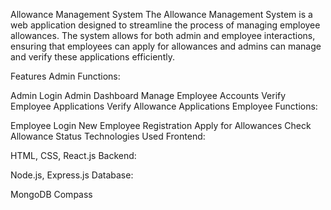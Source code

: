 Allowance Management System
The Allowance Management System is a web application designed to streamline the process of managing employee allowances. The system allows for both admin and employee interactions, ensuring that employees can apply for allowances and admins can manage and verify these applications efficiently.

Features
Admin Functions:

Admin Login
Admin Dashboard
Manage Employee Accounts
Verify Employee Applications
Verify Allowance Applications
Employee Functions:

Employee Login
New Employee Registration
Apply for Allowances
Check Allowance Status
Technologies Used
Frontend:

HTML, CSS, React.js
Backend:

Node.js, Express.js
Database:

MongoDB Compass
